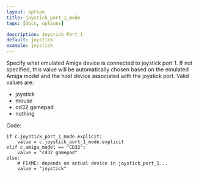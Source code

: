 ```yaml
---
layout: option
title: joystick_port_1_mode
tags: [docs, options]

description: Joystick Port 1
default: joystick
example: joystick
---
```


Specify what emulated Amiga device is connected to joystick port 1. If not
specified, this value will be automatically chosen based on the emulated
Amiga model and the host device associated with the joystick port.
Valid values are:

* joystick
* mouse
* cd32 gamepad
* nothing

Code:

    if c.joystick_port_1_mode.explicit:
        value = c.joystick_port_1_mode.explicit
    elif c.amiga_model == "CD32":
        value = "cd32 gamepad"
    else:
        # FIXME: depends on actual device in joystick_port_1...
        value = "joystick"
